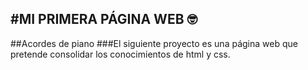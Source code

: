 #MI PRIMERA PÁGINA WEB 🤓
----------------------------
##Acordes de piano 
###El siguiente proyecto es una página web que pretende consolidar los conocimientos de html y css.
